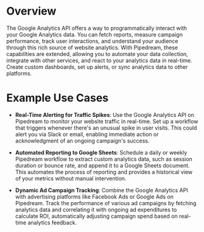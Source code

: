 # Overview

The Google Analytics API offers a way to programmatically interact with your Google Analytics data. You can fetch reports, measure campaign performance, track user interactions, and understand your audience through this rich source of website analytics. With Pipedream, these capabilities are extended, allowing you to automate your data collection, integrate with other services, and react to your analytics data in real-time. Create custom dashboards, set up alerts, or sync analytics data to other platforms.

# Example Use Cases

- **Real-Time Alerting for Traffic Spikes**: Use the Google Analytics API on Pipedream to monitor your website traffic in real-time. Set up a workflow that triggers whenever there's an unusual spike in user visits. This could alert you via Slack or email, enabling immediate action or acknowledgment of an ongoing campaign's success.

- **Automated Reporting to Google Sheets**: Schedule a daily or weekly Pipedream workflow to extract custom analytics data, such as session duration or bounce rate, and append it to a Google Sheets document. This automates the process of reporting and provides a historical view of your metrics without manual intervention.

- **Dynamic Ad Campaign Tracking**: Combine the Google Analytics API with advertising platforms like Facebook Ads or Google Ads on Pipedream. Track the performance of various ad campaigns by fetching analytics data and correlating it with ongoing ad expenditures to calculate ROI, automatically adjusting campaign spend based on real-time analytics feedback.

